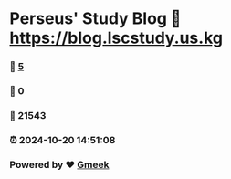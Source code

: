 # Perseus' Study Blog :link: https://blog.lscstudy.us.kg 
### :page_facing_up: [5](https://blog.lscstudy.us.kg/tag.html) 
### :speech_balloon: 0 
### :hibiscus: 21543 
### :alarm_clock: 2024-10-20 14:51:08 
### Powered by :heart: [Gmeek](https://github.com/Meekdai/Gmeek)
